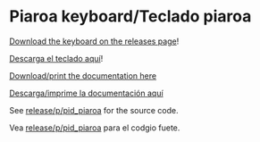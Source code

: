 Piaroa keyboard/Teclado piaroa
==============================

[Download the keyboard on the releases page](https://github.com/eddieantonio/eddieantonio_pid_piaroa/releases)!

[Descarga el teclado aquí](https://github.com/eddieantonio/eddieantonio_pid_piaroa/releases)!

[Download/print the documentation here](https://github.com/eddieantonio/eddieantonio_pid_piaroa/releases/download/v1.1.1/Start.Using.Piaroa.pdf)

[Descarga/imprime la documentación aquí](https://github.com/eddieantonio/eddieantonio_pid_piaroa/releases/download/v1.1.1/Start.Using.Piaroa.pdf)

See [release/p/pid_piaroa](./release/p/pid_piaroa) for the source code.

Vea [release/p/pid_piaroa](./release/p/pid_piaroa) para el codgio fuete.
